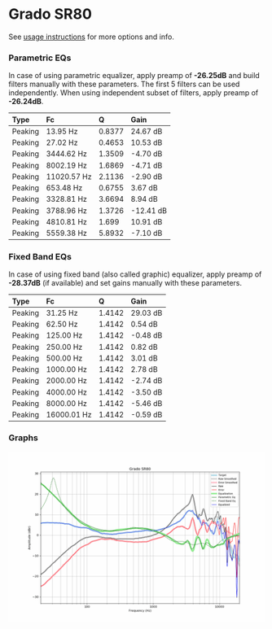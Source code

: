 # Grado SR80
See [usage instructions](https://github.com/jaakkopasanen/AutoEq#usage) for more options and info.

### Parametric EQs
In case of using parametric equalizer, apply preamp of **-26.25dB** and build filters manually
with these parameters. The first 5 filters can be used independently.
When using independent subset of filters, apply preamp of **-26.24dB**.

| Type    | Fc          |      Q | Gain      |
|:--------|:------------|:-------|:----------|
| Peaking | 13.95 Hz    | 0.8377 | 24.67 dB  |
| Peaking | 27.02 Hz    | 0.4653 | 10.53 dB  |
| Peaking | 3444.62 Hz  | 1.3509 | -4.70 dB  |
| Peaking | 8002.19 Hz  | 1.6869 | -4.71 dB  |
| Peaking | 11020.57 Hz | 2.1136 | -2.90 dB  |
| Peaking | 653.48 Hz   | 0.6755 | 3.67 dB   |
| Peaking | 3328.81 Hz  | 3.6694 | 8.94 dB   |
| Peaking | 3788.96 Hz  | 1.3726 | -12.41 dB |
| Peaking | 4810.81 Hz  | 1.699  | 10.91 dB  |
| Peaking | 5559.38 Hz  | 5.8932 | -7.10 dB  |

### Fixed Band EQs
In case of using fixed band (also called graphic) equalizer, apply preamp of **-28.37dB**
(if available) and set gains manually with these parameters.

| Type    | Fc          |      Q | Gain     |
|:--------|:------------|:-------|:---------|
| Peaking | 31.25 Hz    | 1.4142 | 29.03 dB |
| Peaking | 62.50 Hz    | 1.4142 | 0.54 dB  |
| Peaking | 125.00 Hz   | 1.4142 | -0.48 dB |
| Peaking | 250.00 Hz   | 1.4142 | 0.82 dB  |
| Peaking | 500.00 Hz   | 1.4142 | 3.01 dB  |
| Peaking | 1000.00 Hz  | 1.4142 | 2.78 dB  |
| Peaking | 2000.00 Hz  | 1.4142 | -2.74 dB |
| Peaking | 4000.00 Hz  | 1.4142 | -3.50 dB |
| Peaking | 8000.00 Hz  | 1.4142 | -5.46 dB |
| Peaking | 16000.01 Hz | 1.4142 | -0.59 dB |

### Graphs
![](./Grado%20SR80.png)